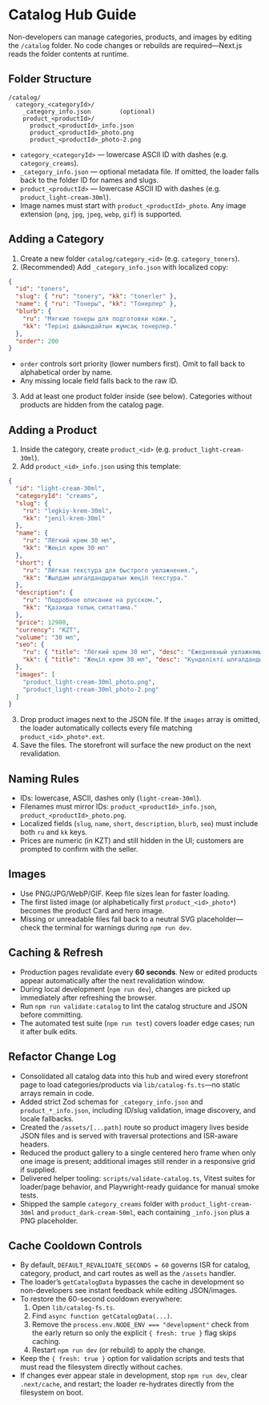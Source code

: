 # Catalog Hub Guide

Non-developers can manage categories, products, and images by editing the `/catalog` folder. No code changes or rebuilds are required—Next.js reads the folder contents at runtime.

## Folder Structure

```
/catalog/
  category_<categoryId>/
    _category_info.json        (optional)
    product_<productId>/
      product_<productId>_info.json
      product_<productId>_photo.png
      product_<productId>_photo-2.png
```

- `category_<categoryId>` — lowercase ASCII ID with dashes (e.g. `category_creams`).
- `_category_info.json` — optional metadata file. If omitted, the loader falls back to the folder ID for names and slugs.
- `product_<productId>` — lowercase ASCII ID with dashes (e.g. `product_light-cream-30ml`).
- Image names must start with `product_<productId>_photo`. Any image extension (`png`, `jpg`, `jpeg`, `webp`, `gif`) is supported.

## Adding a Category

1. Create a new folder `catalog/category_<id>` (e.g. `category_toners`).
2. (Recommended) Add `_category_info.json` with localized copy:

```json
{
  "id": "toners",
  "slug": { "ru": "tonery", "kk": "tonerler" },
  "name": { "ru": "Тонеры", "kk": "Тонерлер" },
  "blurb": {
    "ru": "Мягкие тонеры для подготовки кожи.",
    "kk": "Теріні дайындайтын жұмсақ тонерлер."
  },
  "order": 200
}
```

- `order` controls sort priority (lower numbers first). Omit to fall back to alphabetical order by name.
- Any missing locale field falls back to the raw ID.

3. Add at least one product folder inside (see below). Categories without products are hidden from the catalog page.

## Adding a Product

1. Inside the category, create `product_<id>` (e.g. `product_light-cream-30ml`).
2. Add `product_<id>_info.json` using this template:

```json
{
  "id": "light-cream-30ml",
  "categoryId": "creams",
  "slug": {
    "ru": "legkiy-krem-30ml",
    "kk": "jenil-krem-30ml"
  },
  "name": {
    "ru": "Лёгкий крем 30 мл",
    "kk": "Жеңіл крем 30 мл"
  },
  "short": {
    "ru": "Лёгкая текстура для быстрого увлажнения.",
    "kk": "Жылдам ылғалдандыратын жеңіл текстура."
  },
  "description": {
    "ru": "Подробное описание на русском.",
    "kk": "Қазақша толық сипаттама."
  },
  "price": 12900,
  "currency": "KZT",
  "volume": "30 мл",
  "seo": {
    "ru": { "title": "Лёгкий крем 30 мл", "desc": "Ежедневный увлажняющий крем" },
    "kk": { "title": "Жеңіл крем 30 мл", "desc": "Күнделікті ылғалдандырғыш" }
  },
  "images": [
    "product_light-cream-30ml_photo.png",
    "product_light-cream-30ml_photo-2.png"
  ]
}
```

3. Drop product images next to the JSON file. If the `images` array is omitted, the loader automatically collects every file matching `product_<id>_photo*.ext`.
4. Save the files. The storefront will surface the new product on the next revalidation.

## Naming Rules

- IDs: lowercase, ASCII, dashes only (`light-cream-30ml`).
- Filenames must mirror IDs: `product_<productId>_info.json`, `product_<productId>_photo.png`.
- Localized fields (`slug`, `name`, `short`, `description`, `blurb`, `seo`) must include both `ru` and `kk` keys.
- Prices are numeric (in KZT) and still hidden in the UI; customers are prompted to confirm with the seller.

## Images

- Use PNG/JPG/WebP/GIF. Keep file sizes lean for faster loading.
- The first listed image (or alphabetically first `product_<id>_photo*`) becomes the product Card and hero image.
- Missing or unreadable files fall back to a neutral SVG placeholder—check the terminal for warnings during `npm run dev`.

## Caching & Refresh

- Production pages revalidate every **60 seconds**. New or edited products appear automatically after the next revalidation window.
- During local development (`npm run dev`), changes are picked up immediately after refreshing the browser.
- Run `npm run validate:catalog` to lint the catalog structure and JSON before committing.
- The automated test suite (`npm run test`) covers loader edge cases; run it after bulk edits.

## Refactor Change Log

- Consolidated all catalog data into this hub and wired every storefront page to load categories/products via `lib/catalog-fs.ts`—no static arrays remain in code.
- Added strict Zod schemas for `_category_info.json` and `product_*_info.json`, including ID/slug validation, image discovery, and locale fallbacks.
- Created the `/assets/[...path]` route so product imagery lives beside JSON files and is served with traversal protections and ISR-aware headers.
- Reduced the product gallery to a single centered hero frame when only one image is present; additional images still render in a responsive grid if supplied.
- Delivered helper tooling: `scripts/validate-catalog.ts`, Vitest suites for loader/page behavior, and Playwright-ready guidance for manual smoke tests.
- Shipped the sample `category_creams` folder with `product_light-cream-30ml` and `product_dark-cream-50ml`, each containing `_info.json` plus a PNG placeholder.

## Cache Cooldown Controls

- By default, `DEFAULT_REVALIDATE_SECONDS = 60` governs ISR for catalog, category, product, and cart routes as well as the `/assets` handler.
- The loader’s `getCatalogData` bypasses the cache in development so non-developers see instant feedback while editing JSON/images.
- To restore the 60-second cooldown everywhere:
  1. Open `lib/catalog-fs.ts`.
  2. Find `async function getCatalogData(...)`.
  3. Remove the `process.env.NODE_ENV === "development"` check from the early return so only the explicit `{ fresh: true }` flag skips caching.
  4. Restart `npm run dev` (or rebuild) to apply the change.
- Keep the `{ fresh: true }` option for validation scripts and tests that must read the filesystem directly without caches.
- If changes ever appear stale in development, stop `npm run dev`, clear `.next/cache`, and restart; the loader re-hydrates directly from the filesystem on boot.
